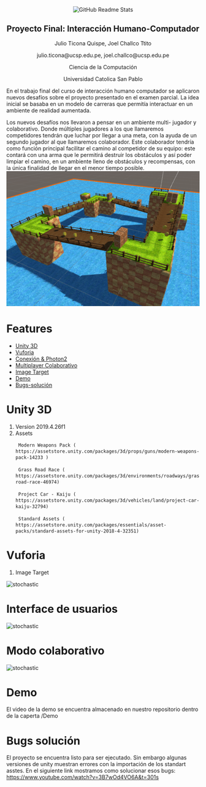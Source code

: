 <p align="center">
 <img width="300px" src="https://digital.ucsp.edu.pe/sami/static/media/alternativeLogo.7d5f6761.png" align="center" alt="GitHub Readme Stats" />
  <h2 align="center">Proyecto Final: Interacción Humano-Computador</h2>  
  <p align="center"> Julio Ticona Quispe, Joel Challco Ttito </p>
  <p align="center">julio.ticona@ucsp.edu.pe, joel.challco@ucsp.edu.pe </p>
  <p align="center">Ciencia de la Computación </p>
  <p align="center">Universidad Catolica San Pablo </p>  
</p>
  
<p>
</a>

En el trabajo final del curso de interacción humano computador se aplicaron nuevos desafíos sobre el proyecto presentado en el examen parcial. La idea inicial se basaba en un modelo de carreras que permitía interactuar en un ambiente de realidad aumentada. 
 
Los nuevos desafíos nos llevaron a pensar en un ambiente multi- jugador y colaborativo. Donde múltiples jugadores a los que llamaremos competidores tendrán que luchar por llegar a una meta, con la ayuda de un segundo jugador al que llamaremos colaborador. Este colaborador tendría como función principal facilitar el camino al competidor de su equipo: este contará con una arma que le permitirá destruir los obstáculos y así poder limpiar el camino, en un ambiente lleno de obstáculos y recompensas, con la única finalidad de llegar en el menor tiempo posible.
![stochastic](media/game1.PNG)

</p>


# Features

- [Unity 3D](#unity-3d)
- [Vuforia](#Vuforia)
- [Conexión & Photon2](#Interface-de-usuarios)
- [Multiplayer Colaborativo](#Modo-colaborativo)
- [Image Target](#top-languages-card)
- [Demo](#video-demo)
- [Bugs-solución](#Bugs-solución) 

# Unity 3D
1. Version 2019.4.26f1
2. Assets
   ```
    Modern Weapons Pack ( https://assetstore.unity.com/packages/3d/props/guns/modern-weapons-pack-14233 )
    
    Grass Road Race ( https://assetstore.unity.com/packages/3d/environments/roadways/grass-road-race-46974)
    
    Project Car - Kaiju ( https://assetstore.unity.com/packages/3d/vehicles/land/project-car-kaiju-32794)
    
    Standard Assets ( https://assetstore.unity.com/packages/essentials/asset-packs/standard-assets-for-unity-2018-4-32351)
    ```
    
    

# Vuforia
1. Image Target

![stochastic](media/target.jpg)


# Interface de usuarios
![stochastic](media/ui1.PNG)

# Modo colaborativo
![stochastic](media/game7.PNG)

# Demo
El video de la demo se encuentra almacenado en nuestro repositorio dentro de la caperta /Demo
# Bugs solución
El proyecto se encuentra listo para ser ejecutado. Sin embargo algunas versiones de unity muestran errores con la importación de los standart asstes. En el siguiente link mostramos como solucionar esos bugs: https://www.youtube.com/watch?v=3B7wOd4VO6A&t=301s

